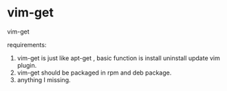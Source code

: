 vim-get
=======

vim-get 

requirements:
1. vim-get is just like apt-get ,
  basic function is install uninstall update vim plugin.
2. vim-get should be packaged in rpm and deb package.
3. anything I missing.
